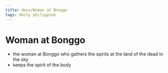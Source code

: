 ```yaml
---
title: docs/Woman at Bonggo
tags: deity philippine
---
```


# Woman at Bonggo
- the woman at Bonggo who gathers the spirits at the land of the dead in the sky
- keeps the spirit of the body